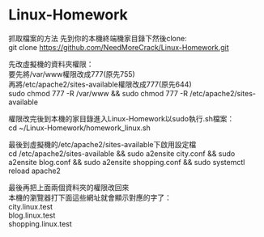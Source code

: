 # Linux-Homework
  
抓取檔案的方法 先到你的本機終端機家目錄下然後clone:  
git clone https://github.com/NeedMoreCrack/Linux-Homework.git   
  
先改虛擬機的資料夾權限：  
要先將/var/www權限改成777(原先755)   
再將/etc/apache2/sites-available權限改成777(原先644)  
sudo chmod 777 -R /var/www && sudo chmod 777 -R /etc/apache2/sites-available  
  
權限改完後到本機的家目錄進入Linux-Homework以sudo執行.sh檔案：  
cd ~/Linux-Homework/homework_linux.sh   
  
最後到虛擬機的/etc/apache2/sites-available下啟用設定檔  
cd /etc/apache2/sites-available && sudo a2ensite city.conf && sudo a2ensite blog.conf && sudo a2ensite shopping.conf && sudo systemctl reload apache2  
  
最後再把上面兩個資料夾的權限改回來  
本機的瀏覽器打下面這些網址就會顯示對應的字了：  
city.linux.test  
blog.linux.test  
shopping.linux.test  
